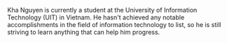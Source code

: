 Kha Nguyen is currently a student at the University of Information Technology (UIT) in Vietnam. He hasn't achieved any notable accomplishments in the field of information technology to list, so he is still striving to learn anything that can help him progress.
<!---
kha4dev/kha4dev is a ✨ special ✨ repository because its `README.md` (this file) appears on your GitHub profile.
You can click the Preview link to take a look at your changes.
--->
